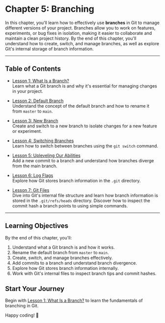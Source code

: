 # Chapter 5: Branching

In this chapter, you'll learn how to effectively use **branches** in Git to manage different versions of your project. Branches allow you to work on features, experiments, or bug fixes in isolation, making it easier to collaborate and maintain a clean project history. By the end of this chapter, you'll understand how to create, switch, and manage branches, as well as explore Git's internal storage of branch information.

---

## Table of Contents

- [Lesson 1: What Is a Branch?](./lesson-1/README.md)  
   Learn what a Git branch is and why it's essential for managing changes in your project.

- [Lesson 2: Default Branch](./lesson-2/README.md)  
   Understand the concept of the default branch and how to rename it from `master` to `main`.

- [Lesson 3: New Branch](./lesson-3/README.md)  
   Create and switch to a new branch to isolate changes for a new feature or experiment.

- [Lesson 4: Switching Branches](./lesson-4/README.md)  
   Learn how to switch between branches using the `git switch` command.

- [Lesson 5: Upleveling Our Abilities](./lesson-5/README.md)  
   Add a new commit to a branch and understand how branches diverge from the main branch.

- [Lesson 6: Log Flags](./lesson-6/README.md)  
   Explore how Git stores branch information in the `.git` directory.

- [Lesson 7: Git Files](./lesson-7/README.md)  
   Dive into Git's internal file structure and learn how branch information is stored in the `.git/refs/heads` directory. Discover how to inspect the commit hash a branch points to using simple commands.

---

## Learning Objectives

By the end of this chapter, you'll:

1. Understand what a Git branch is and how it works.
2. Rename the default branch from `master` to `main`.
3. Create, switch, and manage branches effectively.
4. Add commits to a branch and understand branch divergence.
5. Explore how Git stores branch information internally.
6. Work with Git's internal files to inspect branch tips and commit hashes.

## Start Your Journey

Begin with [Lesson 1: What Is a Branch?](./lesson-1/README.md) to learn the fundamentals of branching in Git.

Happy coding! 🚀
